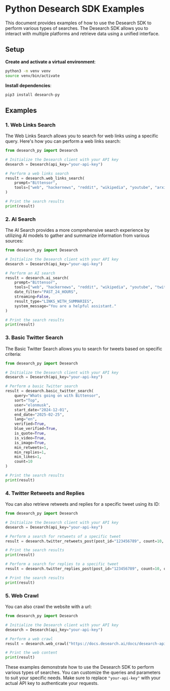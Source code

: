 # Python Desearch SDK Examples

This document provides examples of how to use the Desearch SDK to perform various types of searches. The Desearch SDK allows you to interact with multiple platforms and retrieve data using a unified interface.

## Setup

**Create and activate a virtual environment**:

```bash
python3 -m venv venv
source venv/bin/activate
```

**Install dependencies**:

```bash
pip3 install desearch-py
```

## Examples

### 1. Web Links Search

The Web Links Search allows you to search for web links using a specific query. Here's how you can perform a web links search:

```python
from desearch_py import Desearch

# Initialize the Desearch client with your API key
desearch = Desearch(api_key="your-api-key")

# Perform a web links search
result = desearch.web_links_search(
    prompt="Bittensor",
    tools=["web", "hackernews", "reddit", "wikipedia", "youtube", "arxiv"],
)

# Print the search results
print(result)
```

### 2. AI Search

The AI Search provides a more comprehensive search experience by utilizing AI models to gather and summarize information from various sources:

```python
from desearch_py import Desearch

# Initialize the Desearch client with your API key
desearch = Desearch(api_key="your-api-key")

# Perform an AI search
result = desearch.ai_search(
    prompt="Bittensor",
    tools=["web", "hackernews", "reddit", "wikipedia", "youtube", "twitter", "arxiv"],
    date_filter="PAST_24_HOURS",
    streaming=False,
    result_type="LINKS_WITH_SUMMARIES",
    system_message="You are a helpful assistant."
)

# Print the search results
print(result)
```

### 3. Basic Twitter Search

The Basic Twitter Search allows you to search for tweets based on specific criteria:

```python
from desearch_py import Desearch

# Initialize the Desearch client with your API key
desearch = Desearch(api_key="your-api-key")

# Perform a basic Twitter search
result = desearch.basic_twitter_search(
    query="Whats going on with Bittensor",
    sort="Top",
    user="elonmusk",
    start_date="2024-12-01",
    end_date="2025-02-25",
    lang="en",
    verified=True,
    blue_verified=True,
    is_quote=True,
    is_video=True,
    is_image=True,
    min_retweets=1,
    min_replies=1,
    min_likes=1,
    count=10
)

# Print the search results
print(result)
```

### 4. Twitter Retweets and Replies

You can also retrieve retweets and replies for a specific tweet using its ID:

```python
from desearch_py import Desearch

# Initialize the Desearch client with your API key
desearch = Desearch(api_key="your-api-key")

# Perform a search for retweets of a specific tweet
result = desearch.twitter_retweets_post(post_id="123456789", count=10, query="Bittensor")

# Print the search results
print(result)

# Perform a search for replies to a specific tweet
result = desearch.twitter_replies_post(post_id="123456789", count=10, query="Bittensor")

# Print the search results
print(result)
```

### 5. Web Crawl

You can also crawl the website with a url:

```python
from desearch_py import Desearch

# Initialize the Desearch client with your API key
desearch = Desearch(api_key="your-api-key")

# Perform a web crawl
result = desearch.web_crawl("https://docs.desearch.ai/docs/desearch-api")

# Print the web content
print(result)
```

These examples demonstrate how to use the Desearch SDK to perform various types of searches. You can customize the queries and parameters to suit your specific needs. Make sure to replace `"your-api-key"` with your actual API key to authenticate your requests.